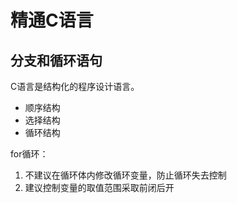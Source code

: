 # 精通C语言

## 分支和循环语句

C语言是结构化的程序设计语言。

- 顺序结构
- 选择结构
- 循环结构

for循环：

1. 不建议在循环体内修改循环变量，防止循环失去控制
2. 建议控制变量的取值范围采取前闭后开
